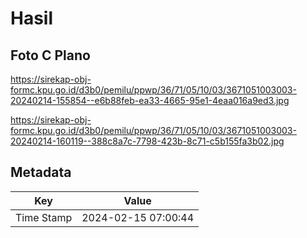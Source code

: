 # Hasil

## Foto C Plano

https://sirekap-obj-formc.kpu.go.id/d3b0/pemilu/ppwp/36/71/05/10/03/3671051003003-20240214-155854--e6b88feb-ea33-4665-95e1-4eaa016a9ed3.jpg

https://sirekap-obj-formc.kpu.go.id/d3b0/pemilu/ppwp/36/71/05/10/03/3671051003003-20240214-160119--388c8a7c-7798-423b-8c71-c5b155fa3b02.jpg


## Metadata

| Key        | Value               |
| ---------- | ------------------- |
| Time Stamp | 2024-02-15 07:00:44 |



